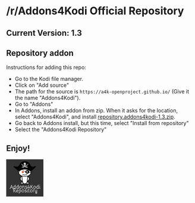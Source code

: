 # /r/Addons4Kodi Official Repository
## Current Version: 1.3

## Repository addon

Instructions for adding this repo:

* Go to the Kodi file manager.
* Click on "Add source"
* The path for the source is `https://a4k-openproject.github.io/` (Give it the name "Addons4Kodi").
* Go to "Addons"
* In Addons, install an addon from zip.  When it asks for the location, select "Addons4Kodi", and install [repository.addons4kodi-1.3.zip](repository.addons4kodi-1.3.zip).
* Go back to Addons install, but this time, select "Install from repository"
* Select the "Addons4Kodi Repository"

## Enjoy!
<p align="left">
  <img src="icon.png" width="100" title="Addons4Kodi Repository">
</p>
